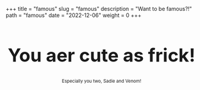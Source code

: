 +++
title = "famous"
slug = "famous"
description = "Want to be famous?!"
path = "famous"
date = "2022-12-06"
weight = 0
+++

<center>
<h1 style="font-size: 5vw;">You aer cute as frick!</h1>

<sub>Especially you two, Sadie and Venom!</sub>
</center>

